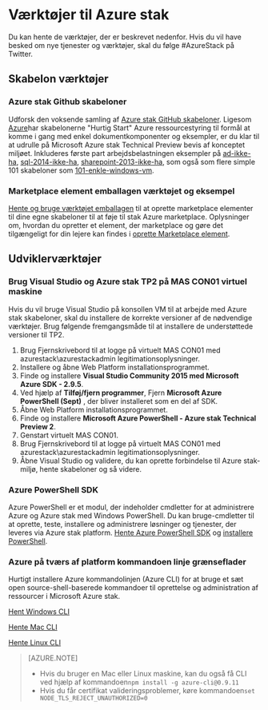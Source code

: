 <properties
    pageTitle="Værktøjer og PaaS tjenester til Azure stak | Microsoft Azure"
    description="Lær, hvordan du kommer i gang med PaaS tjenester i Azure stablen."
    services="azure-stack"
    documentationCenter=""
    authors="ErikjeMS"
    manager="byronr"
    editor=""/>

<tags
    ms.service="multiple"
    ms.workload="na"
    ms.tgt_pltfrm="na"
    ms.devlang="na"
    ms.topic="article"
    ms.date="09/26/2016"
    ms.author="erikje"/>

# <a name="tools-for-azure-stack"></a>Værktøjer til Azure stak

Du kan hente de værktøjer, der er beskrevet nedenfor. Hvis du vil have besked om nye tjenester og værktøjer, skal du følge #AzureStack på Twitter.

## <a name="template-tools"></a>Skabelon værktøjer

### <a name="azure-stack-github-templates"></a>Azure stak Github skabeloner
Udforsk den voksende samling af [Azure stak GitHub skabeloner](https://github.com/Azure/AzureStack-QuickStart-Templates). Ligesom [Azure](https://github.com/Azure/azure-quickstart-templates)har skabelonerne "Hurtig Start" Azure ressourcestyring til formål at komme i gang med enkel dokumentkomponenter og eksempler, er du klar til at udrulle på Microsoft Azure stak Technical Preview bevis af konceptet miljøet. Inkluderes første part arbejdsbelastningen eksempler på [ad-ikke-ha](https://github.com/Azure/AzureStack-QuickStart-Templates/tree/master/ad-non-ha), [sql-2014-ikke-ha](https://github.com/Azure/AzureStack-QuickStart-Templates/tree/master/sql-2014-non-ha), [sharepoint-2013-ikke-ha](https://github.com/Azure/AzureStack-QuickStart-Templates/tree/master/sharepoint-2013-non-ha), som også som flere simple 101 skabeloner som [101-enkle-windows-vm](https://github.com/Azure/AzureStack-QuickStart-Templates/tree/master/101-simple-windows-vm).


### <a name="marketplace-item-packaging-tool-and-sample"></a>Marketplace element emballagen værktøjet og eksempel
[Hente og bruge værktøjet emballagen](http://www.aka.ms/azurestackmarketplaceitem) til at oprette marketplace elementer til dine egne skabeloner til at føje til stak Azure marketplace. Oplysninger om, hvordan du opretter et element, der marketplace og gøre det tilgængeligt for din lejere kan findes i [oprette Marketplace element](azure-stack-create-and-publish-marketplace-item.md).

## <a name="developer-tools"></a>Udviklerværktøjer


### <a name="use-visual-studio-and-azure-stack-tp2-on-the-mas-con01-virtual-machine"></a>Brug Visual Studio og Azure stak TP2 på MAS CON01 virtuel maskine
Hvis du vil bruge Visual Studio på konsollen VM til at arbejde med Azure stak skabeloner, skal du installere de korrekte versioner af de nødvendige værktøjer. Brug følgende fremgangsmåde til at installere de understøttede versioner til TP2.

1. Brug Fjernskrivebord til at logge på virtuelt MAS CON01 med azurestack\azurestackadmin legitimationsoplysninger.
2. Installere og åbne Web Platform installationsprogrammet.
3. Finde og installere **Visual Studio Community 2015 med Microsoft Azure SDK - 2.9.5**.
4. Ved hjælp af **Tilføj/fjern programmer**, Fjern **Microsoft Azure PowerShell (Sept)** , der bliver installeret som en del af SDK.
5. Åbne Web Platform installationsprogrammet.
6. Finde og installere **Microsoft Azure PowerShell - Azure stak Technical Preview 2**. 
7. Genstart virtuelt MAS CON01.
8. Brug Fjernskrivebord til at logge på virtuelt MAS CON01 med azurestack\azurestackadmin legitimationsoplysninger.
9. Åbne Visual Studio og validere, du kan oprette forbindelse til Azure stak-miljø, hente skabeloner og så videre. 

### <a name="azure-powershell-sdk"></a>Azure PowerShell SDK
Azure PowerShell er et modul, der indeholder cmdletter for at administrere Azure og Azure stak med Windows PowerShell. Du kan bruge-cmdletter til at oprette, teste, installere og administrere løsninger og tjenester, der leveres via Azure stak platform.
[Hente Azure PowerShell SDK](http://aka.ms/azStackPsh) og [installere PowerShell](azure-stack-connect-powershell.md).

### <a name="azure-cross-platform-command-line-interfaces"></a>Azure på tværs af platform kommandoen linje grænseflader
Hurtigt installere Azure kommandolinjen (Azure CLI) for at bruge et sæt open source-shell-baserede kommandoer til oprettelse og administration af ressourcer i Microsoft Azure stak.

[Hent Windows CLI](http://aka.ms/azstack-windows-cli)

[Hente Mac CLI](http://aka.ms/azstack-linux-cli)

[Hente Linux CLI](http://aka.ms/azstack-mac-cli)

>[AZURE.NOTE]
>
> + Hvis du bruger en Mac eller Linux maskine, kan du også få CLI ved hjælp af kommandoen`npm install -g azure-cli@0.9.11`</br>
> + Hvis du får certifikat valideringsproblemer, køre kommandoen`set NODE_TLS_REJECT_UNAUTHORIZED=0`
